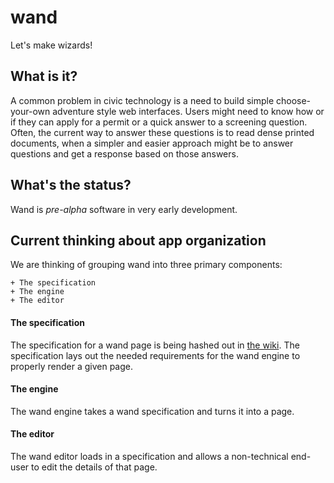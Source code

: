 # wand

Let's make wizards!

## What is it?

A common problem in civic technology is a need to build simple choose-your-own adventure style web interfaces. Users might need to know how or if they can apply for a permit or a quick answer to a screening question. Often, the current way to answer these questions is to read dense printed documents, when a simpler and easier approach might be to answer questions and get a response based on those answers.

## What's the status?

Wand is *pre-alpha* software in very early development.

## Current thinking about app organization

We are thinking of grouping wand into three primary components:

    + The specification
    + The engine
    + The editor

#### The specification

The specification for a wand page is being hashed out in [the wiki](https://github.com/codeforamerica/wand/wiki/Wand-Specification----Individual-Question-Node-Page). The specification lays out the needed requirements for the wand engine to properly render a given page.

#### The engine

The wand engine takes a wand specification and turns it into a page.

#### The editor

The wand editor loads in a specification and allows a non-technical end-user to edit the details of that page.
